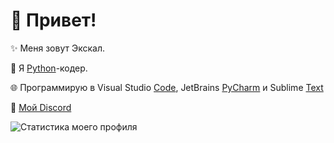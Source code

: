 # 💫 Привет!

✨ Меня зовут Экскал.

🐍 Я [Python](https://python.org)-кодер.

🌐 Программирую в Visual Studio [Code](https://code.visualstudio.com), JetBrains [PyCharm](https://jetbrains.com/pycharm) и Sublime [Text](https://sublimetext.com)

💬 [Мой Discord](https://discord.com/users/642062351289548837)


![Статистика моего профиля](https://github-readme-stats.vercel.app/api?username=ae7er&show_icons=true&theme=tokyonight&bg_color=-,0F2027,203A43,2C5364&title_color=ebebeb&text_color=ebebeb)
